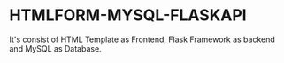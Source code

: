 # HTMLFORM-MYSQL-FLASKAPI
It's consist of HTML Template as Frontend, Flask Framework as backend and MySQL as Database.
